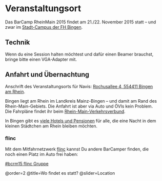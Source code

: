# Veranstaltungsort

Das BarCamp RheinMain 2015 findet am 21./22. November 2015 statt – und zwar im [Stadt-Campus der FH Bingen](http://www.fh-bingen.de/hochschule/lage-und-anfahrt.html).

## Technik

Wenn du eine Session halten möchtest und dafür einen Beamer brauchst, bringe bitte einen VGA-Adapter mit.

## Anfahrt und Übernachtung

Anschrift des Veranstaltungsorts für Navis: [Rochusallee 4, 554411 Bingen am Rhein](https://goo.gl/8YP2bU).

Bingen liegt am Rhein im Landkreis Mainz-Bingen – und damit am Rand des Rhein-Main-Gebiets. Die Anfahrt ist aber via Auto und ÖVIs kein Problem. Die Fahrpläne findet ihr beim [Rhein-Main-Verkehrsverbund](http://www.rmv.de/). 

In Bingen gibt es [viele Hotels und Pensionen](http://www.bingen.de/tourismus/touristische-angebote-und-service/uebernachten-in-bingen) für alle, die eine Nacht in dem kleinen Städtchen am Rhein bleiben möchten. 

### flinc

Mit dem Mitfahrnetzwerk [flinc](https://flinc.org) kannst Du andere BarCamper finden, die noch einen Platz im Auto frei haben:

<a href="https://flinc.org/groups/2397-barcamp-rheinmain-2015-bingen-21-22-11-2015" class="flincScheduleWidget" data-flinc-style="Grey" data-flinc-type="offer">#bcrm15 flinc Gruppe</a>

@order=2
@title=Wo findet es statt?
@slider=Location
